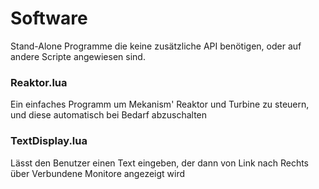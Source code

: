 # Software
Stand-Alone Programme die keine zusätzliche API benötigen, oder auf andere Scripte angewiesen sind.

### Reaktor.lua
Ein einfaches Programm um Mekanism' Reaktor und Turbine zu steuern, und diese automatisch bei Bedarf abzuschalten

### TextDisplay.lua
Lässt den Benutzer einen Text eingeben, der dann von Link nach Rechts über Verbundene Monitore angezeigt wird